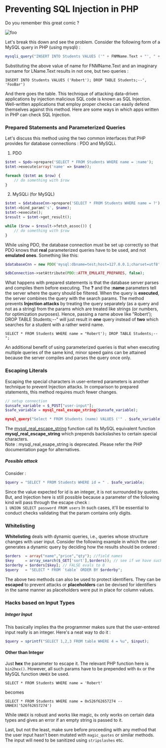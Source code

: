 # Preventing SQL Injection in PHP

Do you remember this great comic ?  

![foo](https://imgs.xkcd.com/comics/exploits_of_a_mom.png "Her daughter is named Help I'm trapped in a driver's license factory")

Let's break this down and see the problem. Consider the following form of a MySQL query in PHP (using mysqli) : 
```php
mysqli_query("INSERT INTO Students VALUES ('" + FNMName.Text + "', " + LName.Text + ")";
```
Substituting the above value of name for FNMName.Text and an imaginary surname for LName.Text results in not one, but two queries : 
```mysql
INSERT INTO Students VALUES ('Robert'); DROP TABLE Students;--', 'FooBar')
```
And there goes the table. This technique of attacking data-driven applications by injection malicious SQL code is known as SQL Injection. Well-written applications that employ proper checks can easily defend themselves against this method. Here are some ways in which apps written in PHP can check SQL Injection.

### Prepared Statements and Parameterized Queries
Let's discuss this method using the two common interfaces that PHP provides for database connections : PDO and MySQLi.
1. PDO  
```php
$stmt = $pdo->prepare('SELECT * FROM Students WHERE name = :name');
$stmt->execute(array('name' => $name));

foreach ($stmt as $row) {
    // do something with $row
}
```
2. MySQLi (for MySQL)
```php
$stmt = $databaseCnn->prepare('SELECT * FROM Students WHERE name = ?');
$stmt->bind_param('s', $name);
$stmt->execute();
$result = $stmt->get_result();

while ($row = $result->fetch_assoc()) {
    // do something with $row
}
```

While using PDO, the database connection must be set up correctly so that PDO knows that **real** parameterized queries have to be used, and not **emulated ones**. Something like this: 
```php
$databaseCnn = new PDO('mysql:dbname=test;host=127.0.0.1;charset=utf8', 'uname', 'passwd');

$dbConnection->setAttribute(PDO::ATTR_EMULATE_PREPARES, false);
```

What happens with prepared statements is that the database server parses and compiles them before executing. The **?** and the **:name** parameters tell the server where the query should be filtered. When the query is **executed**, the server combines the query with the search params. The method prevents **Injection attacks** by treating the query separately (as a query and not as a string) from the params which are treated like strings (or numbers, for optimization purposes). Hence, passing a name above like "Robert'); DROP TABLE Students;--" will just result in **one** query instead of **two** which searches for a student with a rather weird name.
```mysql
SELECT * FROM Students WHERE name = "Robert'); DROP TABLE Students;--";
```
An additional benefit of using parameterized queries is that when executing multiple queries of the same kind, minor speed gains can be attained because the server compiles and parses the query once only.

### Escaping Literals
Escaping the special characters in user-entered parameters is another technique to prevent Injection attacks. In comparison to prepared statements, this method requires much fewer changes.
```php
// setup connection
$unsafe_variable = $_POST["user-input"];
$safe_variable = mysql_real_escape_string($unsafe_variable);

mysql_query("Select * FROM Students (name) VALUES ('" . $safe_variable . "')");
```
The [mysql_real_escape_string](http://php.net/manual/en/function.mysql-real-escape-string.php) function call its MySQL equivalent function **mysql_real_escape_string** which prepends backslashes to certain special characters.  
Note : mysql_real_esape_string is deprecated. Please refer the PHP documentation page for alternatives.

##### Possible attack
Consider : 
```php
$query = "SELECT * FROM Students WHERE id = " . $safe_variable;
```
Since the value expected for id is an integer, it is not surrounded by quotes. But, and Injection here is still possible because a parameter of the following kind will pass through the escape check :  
`1 UNION SELECT password FROM users`
In such cases, it'll be essential to conduct checks validating that the param contains only digits.

### Whitelisting
**Whitelisting** deals with dynamic queries, i.e., queries whose structure changes with user input. Consider the following example in which the user generates a dynamic query by deciding how the results should be ordered : 
```php
$orders  = array("name","price","qty"); //field names
$key     = array_search($_GET['sort'],$orders)); // see if we have such a name; 
$orderby = $orders[$key]; // FALSE evals to 0
$query   = "SELECT * FROM `table` ORDER BY $orderby"; 
```

The above two methods can also be used to protect identifiers. They can be **escaped** to prevent attacks or **placeholders** can be devised for identifiers in the same manner as placeholders were put in place for column values.

### Hacks based on Input Types
##### Integer Input
This basically implies tha the programmer makes sure that the user-entered input really is an integer. Here's a neat way to do it : 
```php
$query = sprintf("SELECT 1,2,3 FROM table WHERE 4 = %u", $input);
```

#### Other than Integer
Just **hex** the parameter to escape it. The relevant PHP function here is `bin2hex()`. However, all such params have to be prepended with `0x` or the MySQL function `UNHEX` be used.
```mysql
SELECT * FROM Students WHERE name = 'Robert'
```
becomes
```mysql
SELECT * FROM Students WHERE name = 0x526f62657274 -- UNHEX('526f62657274')
```
While `UNHEX` is robust and works like magic, `0x` only works on certain data types and gives an error if an empty string is passed to it.

Last, but not the least, make sure before proceeding with any method that the user input hasn't been mutated with `magic_quotes` or similar methods. The input will need to be sanitized using `stripslashes` etc.